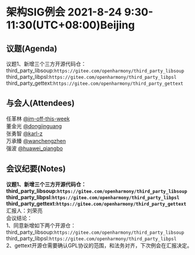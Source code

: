 # 架构SIG例会 2021-8-24 9:30-11:30(UTC+08:00)Beijing

## 议题(Agenda)

议题1、新增三个三方开源代码仓：  
third_party_libsoup:`https://gitee.com/openharmony/third_party_libsoup`  
third_party_libpsl:`https://gitee.com/openharmony/third_party_libpsl`  
third_party_gettext:`https://gitee.com/openharmony/third_party_gettext`  

## 与会人(Attendees)

任革林 [@im-off-this-week](https://gitee.com/im-off-this-week)  
董金光 [@dongjinguang](https://gitee.com/dongjinguang)  
张勇智 [@karl-z](https://gitee.com/karl-z)  
万承臻 [@wanchengzhen](https://gitee.com/wanchengzhen)  
强波   [@huawei_qiangbo](https://gitee.com/huawei_qiangbo)  

## 会议纪要(Notes)

**议题1、新增三个三方开源代码仓：
third_party_libsoup:`https://gitee.com/openharmony/third_party_libsoup`
third_party_libpsl:`https://gitee.com/openharmony/third_party_libpsl`
third_party_gettext:`https://gitee.com/openharmony/third_party_gettext`**  
汇报人：刘荣亮  
会议结论：  
1、同意新增如下两个开源仓：  
third_party_libsoup:`https://gitee.com/openharmony/third_party_libsoup`  
third_party_libpsl:`https://gitee.com/openharmony/third_party_libpsl`  
2、gettext开源仓需要确认GPL协议的范围，和法务对齐，下次例会在汇报决定。  

